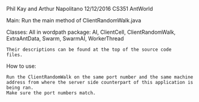 Phil Kay and Arthur Napolitano
12/12/2016
CS351
AntWorld

Main: Run the main method of ClientRandomWalk.java

Classes:
    All in wordpath package:
        AI, ClientCell, ClientRandomWalk, ExtraAntData, Swarm, SwarmAI, WorkerThread

    Their descriptions can be found at the top of the source code
    files.

How to use:

	Run the ClientRandomWalk on the same port number and the same machine
	address from where the server side counterpart of this application is being ran.
	Make sure the port numbers match.
